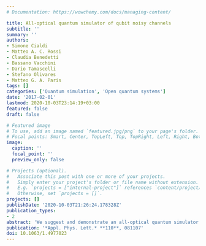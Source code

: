 ```yaml
---
# Documentation: https://wowchemy.com/docs/managing-content/

title: All-optical quantum simulator of qubit noisy channels
subtitle: ''
summary: ''
authors:
- Simone Cialdi
- Matteo A. C. Rossi
- Claudia Benedetti
- Bassano Vacchini
- Dario Tamascelli
- Stefano Olivares
- Matteo G. A. Paris
tags: []
categories: ['Quantum simulation', 'Open quantum systems']
date: '2017-02-01'
lastmod: 2020-10-03T23:14:19+03:00
featured: false
draft: false

# Featured image
# To use, add an image named `featured.jpg/png` to your page's folder.
# Focal points: Smart, Center, TopLeft, Top, TopRight, Left, Right, BottomLeft, Bottom, BottomRight.
image:
  caption: ''
  focal_point: ''
  preview_only: false

# Projects (optional).
#   Associate this post with one or more of your projects.
#   Simply enter your project's folder or file name without extension.
#   E.g. `projects = ["internal-project"]` references `content/project/deep-learning/index.md`.
#   Otherwise, set `projects = []`.
projects: []
publishDate: '2020-10-03T21:26:24.178328Z'
publication_types:
- 2
abstract: 'We suggest and demonstrate an all-optical quantum simulator for single-qubit noisy channels originating from the interaction with a fluctuating field. The simulator employs the polarization degree of freedom of a single photon and exploits its spectral components to average over the realizations of the stochastic dynamics. As a proof of principle, we run simulations of dephasing channels driven either by Gaussian (Ornstein-Uhlenbeck) or non-Gaussian (random telegraph) stochastic processes.'
publication: '*Appl. Phys. Lett.* **110**, 081107'
doi: 10.1063/1.4977023
---
```

